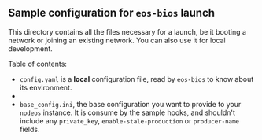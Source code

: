 Sample configuration for `eos-bios` launch
------------------------------------------

This directory contains all the files necessary for a launch, be it
booting a network or joining an existing network.  You can also use it
for local development.

Table of contents:

* `config.yaml` is a **local** configuration file, read by `eos-bios` to know about its environment.
*
* `base_config.ini`, the base configuration you want to provide to your `nodeos` instance. It is consume by the sample hooks, and shouldn't include any `private_key`, `enable-stale-production` or `producer-name` fields.
